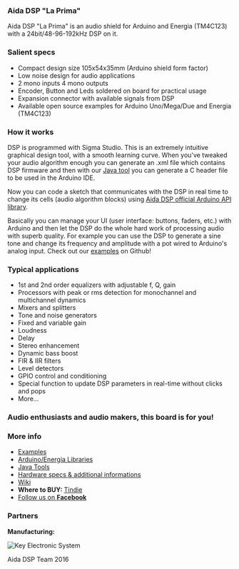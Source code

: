 ### Aida DSP "La Prima"

Aida DSP "La Prima" is an audio shield for Arduino and Energia (TM4C123) with a 24bit/48-96-192kHz DSP on it.

### Salient specs
- Compact design size 105x54x35mm (Arduino shield form factor)
- Low noise design for audio applications
- 2 mono inputs 4 mono outputs 
- Encoder, Button and Leds soldered on board for practical usage
- Expansion connector with available signals from DSP
- Available open source examples for Arduino Uno/Mega/Due and Energia (TM4C123)

### How it works
DSP is programmed with Sigma Studio. This is an extremely intuitive graphical design 
tool, with a smooth learning curve. When you've tweaked your audio algorithm enough
you can generate an .xml file which contains DSP firmware and then with our [Java tool](https://github.com/AidaDSP/AidaDSP/tree/master/Software/Java/AidaHeaderFileGenerator/bin)
you can generate a C header file to be used in the Arduino IDE.

Now you can code a sketch that communicates with the DSP in real time to change its cells (audio algorithm blocks) using [Aida DSP official Arduino API library](https://github.com/AidaDSP/AidaDSP/tree/master/Software/Libraries).

Basically you can manage your UI (user interface: buttons, faders, etc.) with Arduino and then
let the DSP do the whole hard work of processing audio with superb quality. For example you can use the DSP
to generate a sine tone and change its frequency and amplitude with a pot wired to Arduino's analog input. 
Check out our [examples](https://github.com/AidaDSP/AidaDSP/tree/master/Software/Examples) on Github!

### Typical applications
- 1st and 2nd order equalizers with adjustable f, Q, gain
- Processors with peak or rms detection for monochannel
  and multichannel dynamics
- Mixers and splitters
- Tone and noise generators
- Fixed and variable gain
- Loudness
- Delay 
- Stereo enhancement
- Dynamic bass boost
- FIR & IIR filters
- Level detectors
- GPIO control and conditioning
- Special function to update DSP parameters in real-time without clicks and pops
- More...

### Audio enthusiasts and audio makers, this board is for you!

### More info

- [Examples](https://github.com/AidaDSP/AidaDSP/tree/master/Software/Examples)
- [Arduino/Energia Libraries](https://github.com/AidaDSP/AidaDSP/tree/master/Software/Libraries)
- [Java Tools](https://github.com/AidaDSP/AidaDSP/tree/master/Software/Java)
- [Hardware specs & additional informations](https://github.com/AidaDSP/AidaDSP/tree/master/Hardware)
- [Wiki](https://github.com/AidaDSP/AidaDSP/wiki)
- **Where to BUY:** [Tindie](https://www.tindie.com/products/MaxAidaDSP/aida-dsp-la-prima/)
- [Follow us on **Facebook**](https://www.facebook.com/AidaDSPProject/)

### Partners

**Manufacturing:**

![Key Electronic System](https://github.com/AidaDSP/AidaDSP/blob/master/Images/KeyElectronicSystemLogo.jpg)

Aida DSP Team 2016
